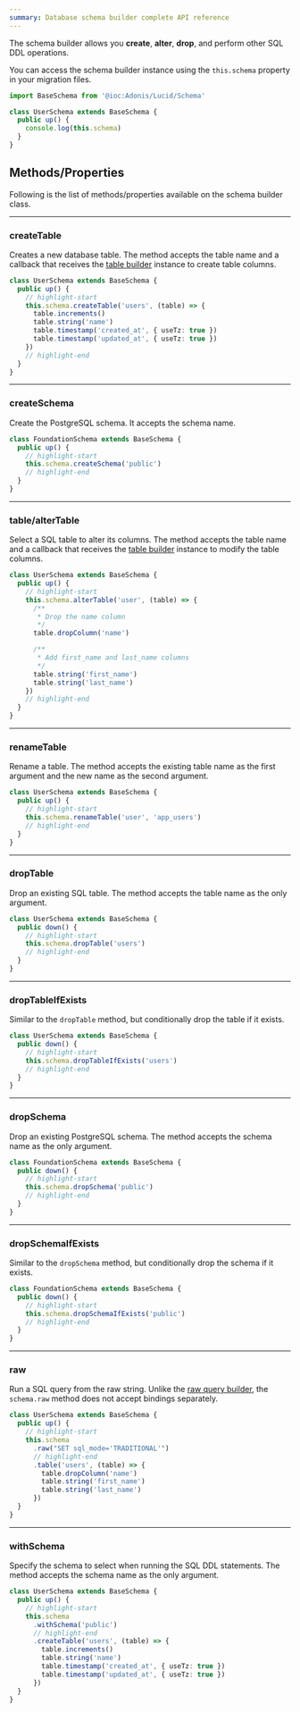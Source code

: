 ```yaml
---
summary: Database schema builder complete API reference
---
```


The schema builder allows you **create**, **alter**, **drop**, and perform other SQL DDL operations.

You can access the schema builder instance using the `this.schema` property in your migration files.

```ts
import BaseSchema from '@ioc:Adonis/Lucid/Schema'

class UserSchema extends BaseSchema {
  public up() {
    console.log(this.schema)
  }
}
```

## Methods/Properties
Following is the list of methods/properties available on the schema builder class.

---

### createTable
Creates a new database table. The method accepts the table name and a callback that receives the [table builder](./table-builder.md) instance to create table columns.

```ts
class UserSchema extends BaseSchema {
  public up() {
    // highlight-start
    this.schema.createTable('users', (table) => {
      table.increments()
      table.string('name')
      table.timestamp('created_at', { useTz: true })
      table.timestamp('updated_at', { useTz: true })
    })
    // highlight-end
  }
}
```

---

### createSchema
Create the PostgreSQL schema. It accepts the schema name.

```ts
class FoundationSchema extends BaseSchema {
  public up() {
    // highlight-start
    this.schema.createSchema('public')
    // highlight-end
  }
}
```

---

### table/alterTable
Select a SQL table to alter its columns. The method accepts the table name and a callback that receives the [table builder](./table-builder.md) instance to modify the table columns.

```ts
class UserSchema extends BaseSchema {
  public up() {
    // highlight-start
    this.schema.alterTable('user', (table) => {
      /**
       * Drop the name column
       */
      table.dropColumn('name')

      /**
       * Add first_name and last_name columns
       */
      table.string('first_name')
      table.string('last_name')
    })
    // highlight-end
  }
}
```

---

### renameTable
Rename a table. The method accepts the existing table name as the first argument and the new name as the second argument.

```ts
class UserSchema extends BaseSchema {
  public up() {
    // highlight-start
    this.schema.renameTable('user', 'app_users')
    // highlight-end
  }
}
```

---

### dropTable
Drop an existing SQL table. The method accepts the table name as the only argument.

```ts
class UserSchema extends BaseSchema {
  public down() {
    // highlight-start
    this.schema.dropTable('users')
    // highlight-end
  }
}
```

---

### dropTableIfExists
Similar to the `dropTable` method, but conditionally drop the table if it exists.

```ts
class UserSchema extends BaseSchema {
  public down() {
    // highlight-start
    this.schema.dropTableIfExists('users')
    // highlight-end
  }
}
```

---

### dropSchema
Drop an existing PostgreSQL schema. The method accepts the schema name as the only argument.

```ts
class FoundationSchema extends BaseSchema {
  public down() {
    // highlight-start
    this.schema.dropSchema('public')
    // highlight-end
  }
}
```

---

### dropSchemaIfExists
Similar to the `dropSchema` method, but conditionally drop the schema if it exists.

```ts
class FoundationSchema extends BaseSchema {
  public down() {
    // highlight-start
    this.schema.dropSchemaIfExists('public')
    // highlight-end
  }
}
```

---

### raw
Run a SQL query from the raw string. Unlike the [raw query builder](./raw-query-builder.md), the `schema.raw` method does not accept bindings separately.

```ts
class UserSchema extends BaseSchema {
  public up() {
    // highlight-start
    this.schema
      .raw("SET sql_mode='TRADITIONAL'")
      // highlight-end
      .table('users', (table) => {
        table.dropColumn('name')
        table.string('first_name')
        table.string('last_name')
      })
  }
}
```

---

### withSchema
Specify the schema to select when running the SQL DDL statements. The method accepts the schema name as the only argument.

```ts
class UserSchema extends BaseSchema {
  public up() {
    // highlight-start
    this.schema
      .withSchema('public')
      // highlight-end
      .createTable('users', (table) => {
        table.increments()
        table.string('name')
        table.timestamp('created_at', { useTz: true })
        table.timestamp('updated_at', { useTz: true })
      })
  }
}
```
